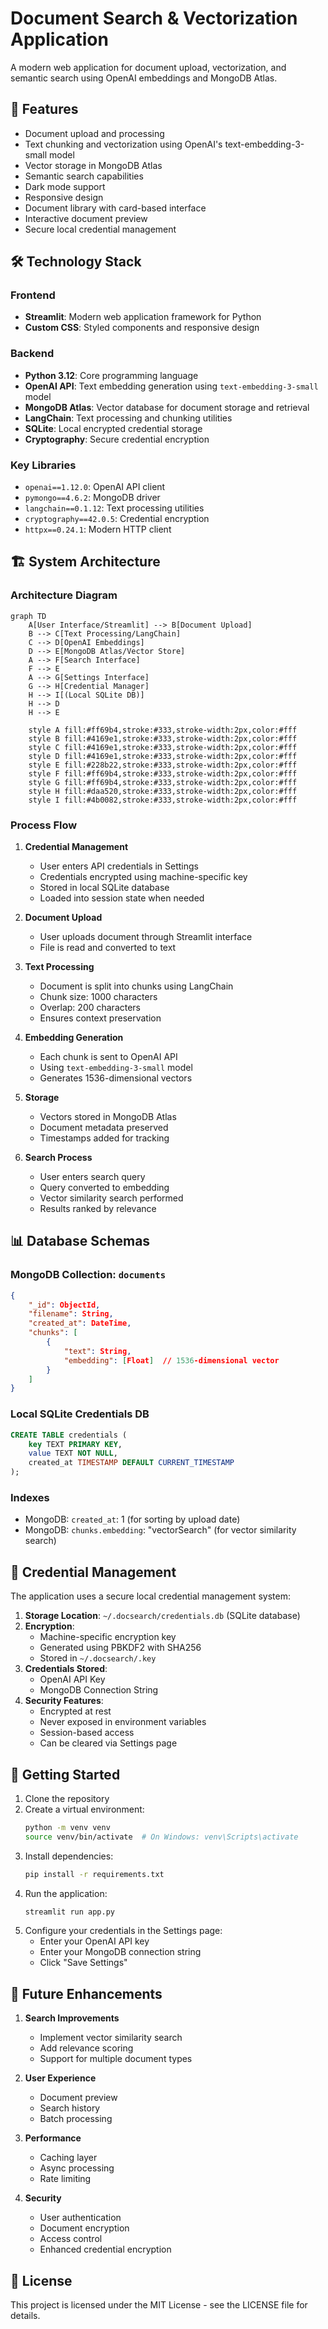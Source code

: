 # Document Search & Vectorization Application

A modern web application for document upload, vectorization, and semantic search using OpenAI embeddings and MongoDB Atlas.

## 🚀 Features

- Document upload and processing
- Text chunking and vectorization using OpenAI's text-embedding-3-small model
- Vector storage in MongoDB Atlas
- Semantic search capabilities
- Dark mode support
- Responsive design
- Document library with card-based interface
- Interactive document preview
- Secure local credential management

## 🛠️ Technology Stack

### Frontend
- **Streamlit**: Modern web application framework for Python
- **Custom CSS**: Styled components and responsive design

### Backend
- **Python 3.12**: Core programming language
- **OpenAI API**: Text embedding generation using `text-embedding-3-small` model
- **MongoDB Atlas**: Vector database for document storage and retrieval
- **LangChain**: Text processing and chunking utilities
- **SQLite**: Local encrypted credential storage
- **Cryptography**: Secure credential encryption

### Key Libraries
- `openai==1.12.0`: OpenAI API client
- `pymongo==4.6.2`: MongoDB driver
- `langchain==0.1.12`: Text processing utilities
- `cryptography==42.0.5`: Credential encryption
- `httpx==0.24.1`: Modern HTTP client

## 🏗️ System Architecture

### Architecture Diagram
```mermaid
graph TD
    A[User Interface/Streamlit] --> B[Document Upload]
    B --> C[Text Processing/LangChain]
    C --> D[OpenAI Embeddings]
    D --> E[MongoDB Atlas/Vector Store]
    A --> F[Search Interface]
    F --> E
    A --> G[Settings Interface]
    G --> H[Credential Manager]
    H --> I[(Local SQLite DB)]
    H --> D
    H --> E
    
    style A fill:#ff69b4,stroke:#333,stroke-width:2px,color:#fff
    style B fill:#4169e1,stroke:#333,stroke-width:2px,color:#fff
    style C fill:#4169e1,stroke:#333,stroke-width:2px,color:#fff
    style D fill:#4169e1,stroke:#333,stroke-width:2px,color:#fff
    style E fill:#228b22,stroke:#333,stroke-width:2px,color:#fff
    style F fill:#ff69b4,stroke:#333,stroke-width:2px,color:#fff
    style G fill:#ff69b4,stroke:#333,stroke-width:2px,color:#fff
    style H fill:#daa520,stroke:#333,stroke-width:2px,color:#fff
    style I fill:#4b0082,stroke:#333,stroke-width:2px,color:#fff
```

### Process Flow
1. **Credential Management**
   - User enters API credentials in Settings
   - Credentials encrypted using machine-specific key
   - Stored in local SQLite database
   - Loaded into session state when needed

2. **Document Upload**
   - User uploads document through Streamlit interface
   - File is read and converted to text

3. **Text Processing**
   - Document is split into chunks using LangChain
   - Chunk size: 1000 characters
   - Overlap: 200 characters
   - Ensures context preservation

4. **Embedding Generation**
   - Each chunk is sent to OpenAI API
   - Using `text-embedding-3-small` model
   - Generates 1536-dimensional vectors

5. **Storage**
   - Vectors stored in MongoDB Atlas
   - Document metadata preserved
   - Timestamps added for tracking

6. **Search Process**
   - User enters search query
   - Query converted to embedding
   - Vector similarity search performed
   - Results ranked by relevance

## 📊 Database Schemas

### MongoDB Collection: `documents`

```json
{
    "_id": ObjectId,
    "filename": String,
    "created_at": DateTime,
    "chunks": [
        {
            "text": String,
            "embedding": [Float]  // 1536-dimensional vector
        }
    ]
}
```

### Local SQLite Credentials DB

```sql
CREATE TABLE credentials (
    key TEXT PRIMARY KEY,
    value TEXT NOT NULL,
    created_at TIMESTAMP DEFAULT CURRENT_TIMESTAMP
);
```

### Indexes
- MongoDB: `created_at`: 1 (for sorting by upload date)
- MongoDB: `chunks.embedding`: "vectorSearch" (for vector similarity search)

## 🔐 Credential Management

The application uses a secure local credential management system:

1. **Storage Location**: `~/.docsearch/credentials.db` (SQLite database)
2. **Encryption**: 
   - Machine-specific encryption key
   - Generated using PBKDF2 with SHA256
   - Stored in `~/.docsearch/.key`
3. **Credentials Stored**:
   - OpenAI API Key
   - MongoDB Connection String
4. **Security Features**:
   - Encrypted at rest
   - Never exposed in environment variables
   - Session-based access
   - Can be cleared via Settings page

## 🚀 Getting Started

1. Clone the repository
2. Create a virtual environment:
   ```bash
   python -m venv venv
   source venv/bin/activate  # On Windows: venv\Scripts\activate
   ```
3. Install dependencies:
   ```bash
   pip install -r requirements.txt
   ```
4. Run the application:
   ```bash
   streamlit run app.py
   ```
5. Configure your credentials in the Settings page:
   - Enter your OpenAI API key
   - Enter your MongoDB connection string
   - Click "Save Settings"

## 🔮 Future Enhancements

1. **Search Improvements**
   - Implement vector similarity search
   - Add relevance scoring
   - Support for multiple document types

2. **User Experience**
   - Document preview
   - Search history
   - Batch processing

3. **Performance**
   - Caching layer
   - Async processing
   - Rate limiting

4. **Security**
   - User authentication
   - Document encryption
   - Access control
   - Enhanced credential encryption

## 📝 License

This project is licensed under the MIT License - see the LICENSE file for details. 